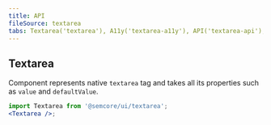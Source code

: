 ```yaml
---
title: API
fileSource: textarea
tabs: Textarea('textarea'), A11y('textarea-a11y'), API('textarea-api'), Example('textarea-code'), Changelog('textarea-changelog')
---
```


## Textarea

Component represents native `textarea` tag and takes all its properties such as `value` and `defaultValue`.

```jsx
import Textarea from '@semcore/ui/textarea';
<Textarea />;
```

<script setup>
  import { data as types } from '../../../builder/typings/types.data.ts'
</script>

<TypesView type="TextareaProps" :types={...types} />
